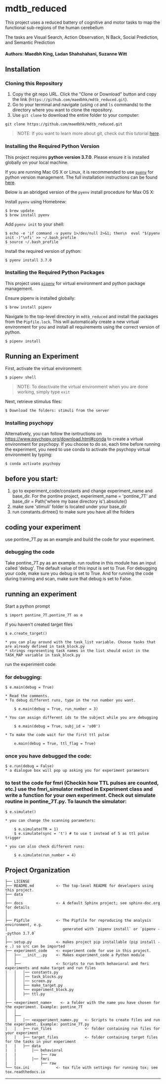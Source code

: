 mdtb_reduced
==============================

This project uses a reduced battery of cognitive and motor tasks to map
the functional sub-regions of the human cerebellum

The tasks are Visual Search, Action Observation, N Back,
Social Prediction, and Semantic Prediction

#### Authors: Maedbh King, Ladan Shahshahani, Suzanne Witt

## Installation

### Cloning this Repository

1. Copy the git repo URL. Click the "Clone or Download" button and copy the link (`https://github.com/maedbhk/mdtb_reduced.git`).
2. Go to your terminal and navigate (using `cd` and `ls` commands) to the directory where you want to clone the repository. 
3. Use `git clone` to download the entire folder to your computer:
```
git clone https://github.com/maedbhk/mdtb_reduced.git
```

> NOTE: If you want to learn more about git, check out this tutorial [here](https://rogerdudler.github.io/git-guide/).

### Installing the Required Python Version

This project requires **python version 3.7.0**. Please ensure it is installed globally on your local machine.

If you are running Mac OS X or Linux, it is recommended to use [`pyenv`](https://github.com/pyenv/pyenv)
for python version management. The full installation instructions can be found [here](https://github.com/pyenv/pyenv#installation). 

Below is an abridged version of the `pyenv` install procedure for Max OS X:

Install `pyenv` using Homebrew:

    $ brew update
    $ brew install pyenv

Add `pyenv init` to your shell:

    $ echo -e 'if command -v pyenv 1>/dev/null 2>&1; then\n  eval "$(pyenv init -)"\nfi' >> ~/.bash_profile
    $ source ~/.bash_profile

Install the required version of python:

    $ pyenv install 3.7.0

### Installing the Required Python Packages

This project uses [`pipenv`](https://github.com/pypa/pipenv) for virtual environment and python package management.

Ensure pipenv is installed globally:

    $ brew install pipenv

Navigate to the top-level directory in `mdtb_reduced` and install the packages from the `Pipfile.lock`.
This will automatically create a new virtual environment for you and install all requirements using the correct version of python.

    $ pipenv install

## Running an Experiment

First, activate the virtual environment:

    $ pipenv shell

> NOTE: To deactivate the virtual environment when you are done working, simply type `exit`

Next, retrieve stimulus files:

    $ Download the folders: stimuli from the server
    
### Installing psychopy
Alternatively, you can follow the isntructions on https://www.psychopy.org/download.html#conda to create a virtual environment for psychopy. If you choose to do so, each time before running the experiment, you need to use conda to activate the psychopy virtual environment by typing:

    $ conda activate psychopy
    
## before you start:
1. go to experiment_code/constants and change experiment_name and base_dir. For the pontine project, experiment_name = 'pontine_7T' and base_dir = Path('where my base directory is').absolute() 
2. make sure 'stimuli' folder is located under your base_dir
3. run constants.dirtree() to make sure you have all the folders

## coding your experiment
use pontine_7T.py as an example and build the code for your experiment.
### debugging the code
Take pontine_7T.py as an example. run routine in this module has an input called 'debug'. The default value of this input is set to True. For debugging your code, make sure you debug is set to True. And for running the code during training and scan, make sure that debug is set to False. 

## running an experiment
Start a python prompt

    $ import pontine_7T.pontine_7T as e
    
if you haven't created target files

    $ e.create_target()
    
    * you can play around with the task_list variable. Choose tasks that are already defined in task_block.py
    * strings representing task names in the list should exist in the TASK_MAP variable in task_block.py
run the experiment code:
### for debugging:

    $ e.main(debug = True)
    
    * Read the comments.
    * To debug different runs, type in the run number you want.
        
        $ e.main(debug = True, run_number = 3)
        
    * You can assign different ids to the subject while you are debugging
    
        $ e.main(debug = True, subj_id = 's00')
        
    * To make the code wait for the first ttl pulse
    
        e.main(debug = True, ttl_flag = True)
### once you have debugged the code:

    $ e.run(debug = False)
    * a dialogue box will pop up asking you for experiment parameters
### to test the code for fmri (Checkin how TTL pulses are counted, etc.) use the fmri_simulator method in Experiment class and write a function for your own experiment. Check out simulate routine in pontine_7T.py. To launch the simulator:

    $ e.simulate()
    
    * you can change the scanning parameters:
    
        $ e.simulate(TR = 1)
        $ e.simulate(sync = 't') # to use t instead of 5 as ttl pulse trigger
        
    * you can also check different runs:
    
        $ e.simulate(run_number = 4)


Project Organization
------------

    ├── LICENSE
    ├── README.md          <- The top-level README for developers using this project.
    ├── data
    │
    ├── docs               <- A default Sphinx project; see sphinx-doc.org for details
    │
    │
    ├── Pipfile            <- The Pipfile for reproducing the analysis environment, e.g.
    │                         generated with `pipenv install` or `pipenv --python 3.7.0`
    │
    ├── setup.py           <- makes project pip installable (pip install -e .) so src can be imported
    ├── experiment_code    <- experiment code for use in this project.
    │   ├── __init__.py    <- Makes experiment_code a Python module
    │   │
    │   ├──                <- Scripts to run both behavioral and fmri experiments and make target and run files
    │   │   │── constants.py
    │   │   │── task_blocks.py
    │   │   │── screen.py       
    │   │   ├── make_target.py
    │   │   └── experiment_block.py
    │   │   ├── ttl.py
    │   │
    ├── <experiment_name>    <- a folder with the name you have chosen for the experiment. Example: pontine_7T
    │   │
    │   ├──                
    │   │   │── <expperiment_name>.py   <- Scripts to create files and run the experiment. Example: pontine_7T.py
    │   │   ├── run_files               <- folder containing run files for your experiment
    │   │   ├── target_files            <- folder containing target files for the tasks in your experiment
    |   |   ├── data
    |   |       │── behavioral
    |   |           ├── raw
    │   │       │── fmri
    |   |           ├── raw
    └── tox.ini            <- tox file with settings for running tox; see tox.readthedocs.io


--------
